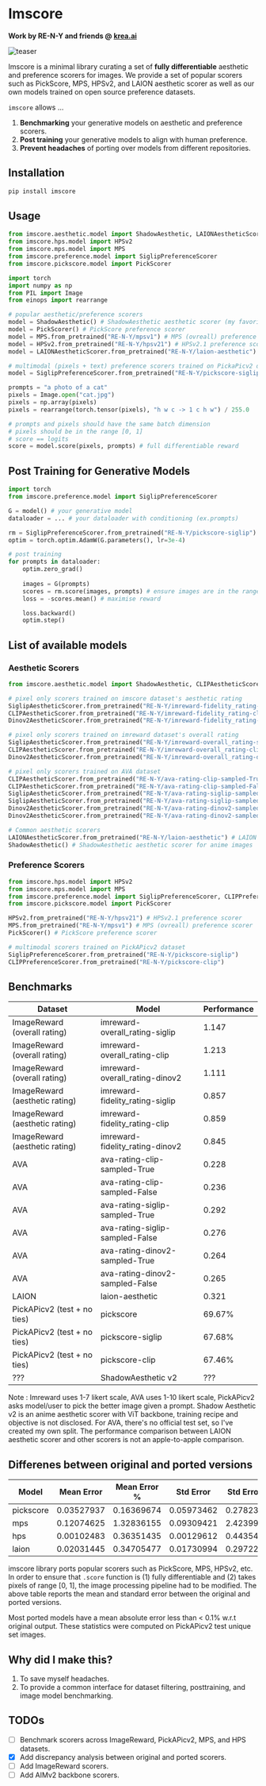 # Imscore
**Work by RE-N-Y and friends @ [krea.ai](https://krea.ai)**

![teaser](teaser.png)

Imscore is a minimal library curating a set of **fully differentiable** aesthetic and preference scorers for images.
We provide a set of popular scorers such as PickScore, MPS, HPSv2, and LAION aesthetic scorer as well as our own models trained on open source preference datasets.

`imscore` allows ...

1. **Benchmarking** your generative models on aesthetic and preference scorers.
2. **Post training** your generative models to align with human preference.
3. **Prevent headaches** of porting over models from different repositories.


## Installation

```bash
pip install imscore
```

## Usage

```python
from imscore.aesthetic.model import ShadowAesthetic, LAIONAestheticScorer
from imscore.hps.model import HPSv2
from imscore.mps.model import MPS
from imscore.preference.model import SiglipPreferenceScorer
from imscore.pickscore.model import PickScorer

import torch
import numpy as np
from PIL import Image
from einops import rearrange

# popular aesthetic/preference scorers
model = ShadowAesthetic() # ShadowAesthetic aesthetic scorer (my favorite)
model = PickScorer() # PickScore preference scorer
model = MPS.from_pretrained("RE-N-Y/mpsv1") # MPS (ovreall) preference scorer
model = HPSv2.from_pretrained("RE-N-Y/hpsv21") # HPSv2.1 preference scorer
model = LAIONAestheticScorer.from_pretrained("RE-N-Y/laion-aesthetic") # LAION aesthetic scorer

# multimodal (pixels + text) preference scorers trained on PickaPicv2 dataset 
model = SiglipPreferenceScorer.from_pretrained("RE-N-Y/pickscore-siglip")

prompts = "a photo of a cat"
pixels = Image.open("cat.jpg")
pixels = np.array(pixels)
pixels = rearrange(torch.tensor(pixels), "h w c -> 1 c h w") / 255.0

# prompts and pixels should have the same batch dimension
# pixels should be in the range [0, 1]
# score == logits
score = model.score(pixels, prompts) # full differentiable reward
```

## Post Training for Generative Models

```python
import torch
from imscore.preference.model import SiglipPreferenceScorer

G = model() # your generative model
dataloader = ... # your dataloader with conditioning (ex.prompts)

rm = SiglipPreferenceScorer.from_pretrained("RE-N-Y/pickscore-siglip") # pretrained preference model
optim = torch.optim.AdamW(G.parameters(), lr=3e-4)

# post training
for prompts in dataloader:
    optim.zero_grad()
    
    images = G(prompts)
    scores = rm.score(images, prompts) # ensure images are in the range [0, 1]
    loss = -scores.mean() # maximise reward

    loss.backward()
    optim.step()
```

## List of available models

### Aesthetic Scorers
```python
from imscore.aesthetic.model import ShadowAesthetic, CLIPAestheticScorer, SiglipAestheticScorer, Dinov2AestheticScorer, LAIONAestheticScorer

# pixel only scorers trained on imscore dataset's aesthetic rating
SiglipAestheticScorer.from_pretrained("RE-N-Y/imreward-fidelity_rating-siglip")
CLIPAestheticScorer.from_pretrained("RE-N-Y/imreward-fidelity_rating-clip")
Dinov2AestheticScorer.from_pretrained("RE-N-Y/imreward-fidelity_rating-dinov2")

# pixel only scorers trained on imreward dataset's overall rating
SiglipAestheticScorer.from_pretrained("RE-N-Y/imreward-overall_rating-siglip")
CLIPAestheticScorer.from_pretrained("RE-N-Y/imreward-overall_rating-clip")
Dinov2AestheticScorer.from_pretrained("RE-N-Y/imreward-overall_rating-dinov2")

# pixel only scorers trained on AVA dataset
CLIPAestheticScorer.from_pretrained("RE-N-Y/ava-rating-clip-sampled-True")
CLIPAestheticScorer.from_pretrained("RE-N-Y/ava-rating-clip-sampled-False")
SiglipAestheticScorer.from_pretrained("RE-N-Y/ava-rating-siglip-sampled-True")
SiglipAestheticScorer.from_pretrained("RE-N-Y/ava-rating-siglip-sampled-False")
Dinov2AestheticScorer.from_pretrained("RE-N-Y/ava-rating-dinov2-sampled-True")
Dinov2AestheticScorer.from_pretrained("RE-N-Y/ava-rating-dinov2-sampled-False")

# Common aesthetic scorers
LAIONAestheticScorer.from_pretrained("RE-N-Y/laion-aesthetic") # LAION aesthetic scorer
ShadowAesthetic() # ShadowAesthetic aesthetic scorer for anime images
```

### Preference Scorers
```python
from imscore.hps.model import HPSv2
from imscore.mps.model import MPS
from imscore.preference.model import SiglipPreferenceScorer, CLIPPreferenceScorer
from imscore.pickscore.model import PickScorer

HPSv2.from_pretrained("RE-N-Y/hpsv21") # HPSv2.1 preference scorer
MPS.from_pretrained("RE-N-Y/mpsv1") # MPS (ovreall) preference scorer
PickScorer() # PickScore preference scorer

# multimodal scorers trained on PickAPicv2 dataset
SiglipPreferenceScorer.from_pretrained("RE-N-Y/pickscore-siglip")
CLIPPreferenceScorer.from_pretrained("RE-N-Y/pickscore-clip")
```


## Benchmarks

| Dataset | Model | Performance |
| --- | --- | --- |
| ImageReward (overall rating) | imreward-overall_rating-siglip | 1.147 |
| ImageReward (overall rating) | imreward-overall_rating-clip | 1.213 |
| ImageReward (overall rating) | imreward-overall_rating-dinov2 | 1.111 |
| ImageReward (aesthetic rating) | imreward-fidelity_rating-siglip | 0.857 |
| ImageReward (aesthetic rating) | imreward-fidelity_rating-clip | 0.859 |
| ImageReward (aesthetic rating) | imreward-fidelity_rating-dinov2 | 0.845 |
| AVA | ava-rating-clip-sampled-True | 0.228 |
| AVA | ava-rating-clip-sampled-False | 0.236 |
| AVA | ava-rating-siglip-sampled-True | 0.292 |
| AVA | ava-rating-siglip-sampled-False | 0.276 |
| AVA | ava-rating-dinov2-sampled-True | 0.264 |
| AVA | ava-rating-dinov2-sampled-False | 0.265 |
| LAION | laion-aesthetic | 0.321 |
| PickAPicv2 (test + no ties) | pickscore | 69.67% |
| PickAPicv2 (test + no ties) | pickscore-siglip | 67.68% |
| PickAPicv2 (test + no ties) | pickscore-clip | 67.46% |
| ??? | ShadowAesthetic v2 | ??? |

Note : Imreward uses 1-7 likert scale, AVA uses 1-10 likert scale, PickAPicv2 asks model/user to pick the better image given a prompt. Shadow Aesthetic v2 is an anime aesthetic scorer with ViT backbone, training recipe and objective is not disclosed. For AVA, there's no official test set, so I've created my own split. The performance comparison between LAION aesthetic scorer and other scorers is not an apple-to-apple comparison.


## Differenes between original and ported versions

| Model     | Mean Error  | Mean Error % | Std Error   | Std Error % |
|-----------|------------|--------------|-------------|-------------|
| pickscore | 0.03527937 | 0.16369674   | 0.05973462 | 0.27823631  |
| mps       | 0.12074625 | 1.32836155   | 0.09309421 | 2.42399984  |
| hps       | 0.00102483 | 0.36351435   | 0.00129612 | 0.44354813  |
| laion     | 0.02031445 | 0.34705477   | 0.01730994 | 0.29722394  |

imscore library ports popular scorers such as PickScore, MPS, HPSv2, etc. In order to ensure that `.score` function is (1) fully differentiable and (2) takes pixels of range [0, 1], the image processing pipeline had to be modified. The above table reports the mean and standard error between the original and ported versions. 

Most ported models have a mean absolute error less than < 0.1% w.r.t original output. These statistics were computed on PickAPicv2 test unique set images.

## Why did I make this?

1. To save myself headaches.
2. To provide a common interface for dataset filtering, posttraining, and image model benchmarking.

## TODOs

- [ ] Benchmark scorers across ImageReward, PickAPicv2, MPS, and HPS datasets.
- [x] Add discrepancy analysis between original and ported scorers.
- [ ] Add ImageReward scorers.
- [ ] Add AIMv2 backbone scorers.